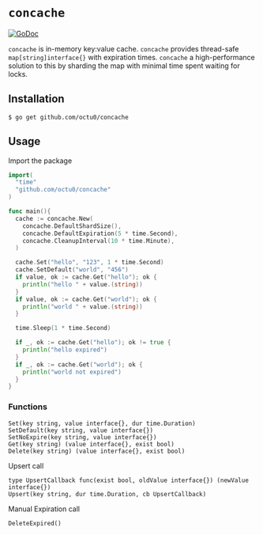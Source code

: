 # `concache`

[![GoDoc](https://godoc.org/github.com/octu0/cocache?status.svg)](https://godoc.org/github.com/octu0/concache)

`concache` is in-memory key:value cache. `concache` provides thread-safe `map[string]interface{}` with expiration times.
`concache` a high-performance solution to this by sharding the map with minimal time spent waiting for locks.

## Installation

```
$ go get github.com/octu0/concache
```

## Usage

Import the package

```go
import(
  "time"
  "github.com/octu0/concache"
)

func main(){
  cache := concache.New(
    concache.DefaultShardSize(),
    concache.DefaultExpiration(5 * time.Second),
    concache.CleanupInterval(10 * time.Minute),
  )

  cache.Set("hello", "123", 1 * time.Second)
  cache.SetDefault("world", "456")
  if value, ok := cache.Get("hello"); ok {
    println("hello " + value.(string))
  }
  if value, ok := cache.Get("world"); ok {
    println("world " + value.(string))
  }

  time.Sleep(1 * time.Second)

  if _, ok := cache.Get("hello"); ok != true {
    println("hello expired")
  }
  if _, ok := cache.Get("world"); ok {
    println("world not expired")
  }
}
```

### Functions

```
Set(key string, value interface{}, dur time.Duration)
SetDefault(key string, value interface{})
SetNoExpire(key string, value interface{})
Get(key string) (value interface{}, exist bool)
Delete(key string) (value interface{}, exist bool)
```

Upsert call

```
type UpsertCallback func(exist bool, oldValue interface{}) (newValue interface{})
Upsert(key string, dur time.Duration, cb UpsertCallback)
```

Manual Expiration call

```
DeleteExpired()
```
